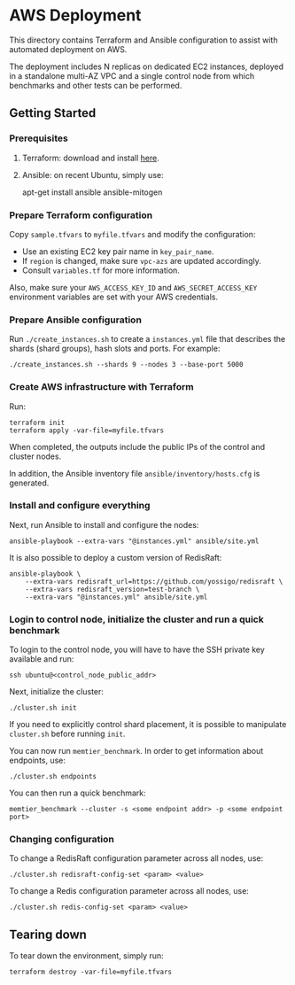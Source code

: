 AWS Deployment
==============

This directory contains Terraform and Ansible configuration to assist with
automated deployment on AWS.

The deployment includes N replicas on dedicated EC2 instances, deployed in a
standalone multi-AZ VPC and a single control node from which benchmarks and
other tests can be performed.

Getting Started
---------------

### Prerequisites

1. Terraform: download and install [here](https://www.terraform.io/downloads.html).
2. Ansible: on recent Ubuntu, simply use:

    apt-get install ansible ansible-mitogen

### Prepare Terraform configuration

Copy `sample.tfvars` to `myfile.tfvars` and modify the configuration:

* Use an existing EC2 key pair name in `key_pair_name`.
* If `region` is changed, make sure `vpc-azs` are updated accordingly.
* Consult `variables.tf` for more information.

Also, make sure your `AWS_ACCESS_KEY_ID` and `AWS_SECRET_ACCESS_KEY` environment
variables are set with your AWS credentials.

### Prepare Ansible configuration

Run `./create_instances.sh` to create a `instances.yml` file that describes the
shards (shard groups), hash slots and ports. For example:

    ./create_instances.sh --shards 9 --nodes 3 --base-port 5000

### Create AWS infrastructure with Terraform

Run:

    terraform init
    terraform apply -var-file=myfile.tfvars

When completed, the outputs include the public IPs of the control and cluster
nodes.

In addition, the Ansible inventory file `ansible/inventory/hosts.cfg` is
generated.

### Install and configure everything

Next, run Ansible to install and configure the nodes:

    ansible-playbook --extra-vars "@instances.yml" ansible/site.yml

It is also possible to deploy a custom version of RedisRaft:

    ansible-playbook \
        --extra-vars redisraft_url=https://github.com/yossigo/redisraft \
        --extra-vars redisraft_version=test-branch \
        --extra-vars "@instances.yml" ansible/site.yml

### Login to control node, initialize the cluster and run a quick benchmark

To login to the control node, you will have to have the SSH private key
available and run:

    ssh ubuntu@<control_node_public_addr>

Next, initialize the cluster:

    ./cluster.sh init

If you need to explicitly control shard placement, it is possible to manipulate
`cluster.sh` before running `init`.

You can now run `memtier_benchmark`. In order to get information about
endpoints, use:

    ./cluster.sh endpoints

You can then run a quick benchmark:

    memtier_benchmark --cluster -s <some endpoint addr> -p <some endpoint port>

### Changing configuration

To change a RedisRaft configuration parameter across all nodes, use:

    ./cluster.sh redisraft-config-set <param> <value>

To change a Redis configuration parameter across all nodes, use:

    ./cluster.sh redis-config-set <param> <value>

Tearing down
------------

To tear down the environment, simply run:

    terraform destroy -var-file=myfile.tfvars
